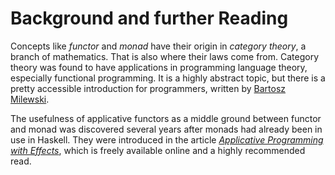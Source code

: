 # Background and further Reading

Concepts like *functor* and *monad* have their origin in *category theory*, a branch of mathematics. That is also where their laws come from. Category theory was found to have applications in programming language theory, especially functional programming. It is a highly abstract topic, but there is a pretty accessible introduction for programmers, written by [Bartosz Milewski](https://bartoszmilewski.com/2014/10/28/category-theory-for-programmers-the-preface/).

The usefulness of applicative functors as a middle ground between functor and monad was discovered several years after monads had already been in use in Haskell. They were introduced in the article [*Applicative Programming with Effects*](https://www.staff.city.ac.uk/~ross/papers/Applicative.html), which is freely available online and a highly recommended read.
